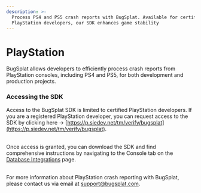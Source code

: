 ```yaml
---
description: >-
  Process PS4 and PS5 crash reports with BugSplat. Available for certified
  PlayStation developers, our SDK enhances game stability
---
```


# PlayStation

BugSplat allows developers to efficiently process crash reports from PlayStation consoles, including PS4 and PS5, for both development and production projects.

### Accessing the SDK

Access to the BugSplat SDK is limited to certified PlayStation developers. If you are a registered PlayStation developer, you can request access to the SDK by clicking here → [https://p.siedev.net/tm/verify/bugsplat](https://p.siedev.net/tm/verify/bugsplat).

\
Once access is granted, you can download the SDK and find comprehensive instructions by navigating to the Console tab on the [Database Integrations](https://app.bugsplat.com/v2/database/integrations) page.

\
For more information about PlayStation crash reporting with BugSplat, please contact us via email at [support@bugsplat.com](mailto:support@bugsplat.com).
